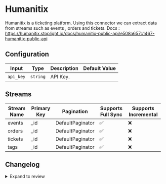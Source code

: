 # Humanitix
Humanitix is a ticketing platform.
Using this connector we can extract data from streams such as events , orders and tickets.
Docs : https://humanitix.stoplight.io/docs/humanitix-public-api/e508a657c1467-humanitix-public-api

## Configuration

| Input | Type | Description | Default Value |
|-------|------|-------------|---------------|
| `api_key` | `string` | API Key.  |  |

## Streams
| Stream Name | Primary Key | Pagination | Supports Full Sync | Supports Incremental |
|-------------|-------------|------------|---------------------|----------------------|
| events | _id | DefaultPaginator | ✅ |  ❌  |
| orders | _id | DefaultPaginator | ✅ |  ❌  |
| tickets | _id | DefaultPaginator | ✅ |  ❌  |
| tags | _id | DefaultPaginator | ✅ |  ❌  |

## Changelog

<details>
  <summary>Expand to review</summary>

| Version          | Date              | Pull Request | Subject        |
|------------------|-------------------|--------------|----------------|
| 0.0.32 | 2025-09-09 | [66055](https://github.com/airbytehq/airbyte/pull/66055) | Update dependencies |
| 0.0.31 | 2025-08-23 | [65355](https://github.com/airbytehq/airbyte/pull/65355) | Update dependencies |
| 0.0.30 | 2025-08-09 | [64578](https://github.com/airbytehq/airbyte/pull/64578) | Update dependencies |
| 0.0.29 | 2025-08-02 | [64293](https://github.com/airbytehq/airbyte/pull/64293) | Update dependencies |
| 0.0.28 | 2025-07-26 | [63832](https://github.com/airbytehq/airbyte/pull/63832) | Update dependencies |
| 0.0.27 | 2025-07-19 | [63492](https://github.com/airbytehq/airbyte/pull/63492) | Update dependencies |
| 0.0.26 | 2025-07-12 | [63125](https://github.com/airbytehq/airbyte/pull/63125) | Update dependencies |
| 0.0.25 | 2025-07-05 | [62548](https://github.com/airbytehq/airbyte/pull/62548) | Update dependencies |
| 0.0.24 | 2025-06-21 | [61832](https://github.com/airbytehq/airbyte/pull/61832) | Update dependencies |
| 0.0.23 | 2025-06-14 | [61138](https://github.com/airbytehq/airbyte/pull/61138) | Update dependencies |
| 0.0.22 | 2025-05-24 | [60671](https://github.com/airbytehq/airbyte/pull/60671) | Update dependencies |
| 0.0.21 | 2025-05-10 | [59891](https://github.com/airbytehq/airbyte/pull/59891) | Update dependencies |
| 0.0.20 | 2025-05-03 | [59290](https://github.com/airbytehq/airbyte/pull/59290) | Update dependencies |
| 0.0.19 | 2025-04-26 | [58779](https://github.com/airbytehq/airbyte/pull/58779) | Update dependencies |
| 0.0.18 | 2025-04-19 | [58181](https://github.com/airbytehq/airbyte/pull/58181) | Update dependencies |
| 0.0.17 | 2025-04-12 | [57727](https://github.com/airbytehq/airbyte/pull/57727) | Update dependencies |
| 0.0.16 | 2025-04-05 | [57079](https://github.com/airbytehq/airbyte/pull/57079) | Update dependencies |
| 0.0.15 | 2025-03-29 | [56671](https://github.com/airbytehq/airbyte/pull/56671) | Update dependencies |
| 0.0.14 | 2025-03-22 | [56071](https://github.com/airbytehq/airbyte/pull/56071) | Update dependencies |
| 0.0.13 | 2025-03-08 | [55509](https://github.com/airbytehq/airbyte/pull/55509) | Update dependencies |
| 0.0.12 | 2025-03-01 | [54778](https://github.com/airbytehq/airbyte/pull/54778) | Update dependencies |
| 0.0.11 | 2025-02-22 | [53822](https://github.com/airbytehq/airbyte/pull/53822) | Update dependencies |
| 0.0.10 | 2025-02-08 | [53307](https://github.com/airbytehq/airbyte/pull/53307) | Update dependencies |
| 0.0.9 | 2025-02-01 | [52754](https://github.com/airbytehq/airbyte/pull/52754) | Update dependencies |
| 0.0.8 | 2025-01-25 | [52293](https://github.com/airbytehq/airbyte/pull/52293) | Update dependencies |
| 0.0.7 | 2025-01-18 | [51785](https://github.com/airbytehq/airbyte/pull/51785) | Update dependencies |
| 0.0.6 | 2025-01-11 | [51210](https://github.com/airbytehq/airbyte/pull/51210) | Update dependencies |
| 0.0.5 | 2024-12-28 | [50646](https://github.com/airbytehq/airbyte/pull/50646) | Update dependencies |
| 0.0.4 | 2024-12-21 | [50074](https://github.com/airbytehq/airbyte/pull/50074) | Update dependencies |
| 0.0.3 | 2024-12-14 | [49618](https://github.com/airbytehq/airbyte/pull/49618) | Update dependencies |
| 0.0.2 | 2024-12-12 | [49261](https://github.com/airbytehq/airbyte/pull/49261) | Update dependencies |
| 0.0.1 | 2024-10-31 | | Initial release by [@ombhardwajj](https://github.com/ombhardwajj) via Connector Builder |

</details>
